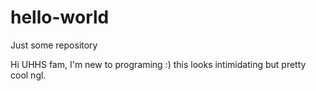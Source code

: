 # hello-world
Just some repository

Hi UHHS fam,
I'm new to programing :) this looks intimidating but pretty cool ngl.
